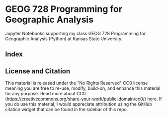 # GEOG 728 Programming for Geographic Analysis
Jupyter Notebooks supporting my class GEOG 728 Programming for Geographic Analysis (Python) at Kansas State University.

## Index

## License and Citation
This material is released under the "No Rights Reserved" CC0 license meaning you are free to re-use, modify, build-on, and enhance this material for any purpose. Read more about CC0 (https://creativecommons.org/share-your-work/public-domain/cc0/) here.  If you do use this material, I would appreciate attribution using the GitHub citation widget that can be found in the sidebar of this repo.
